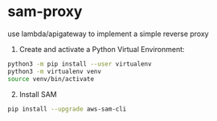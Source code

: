 # sam-proxy
use lambda/apigateway to implement a simple reverse proxy


1. Create and activate a Python Virtual Environment:

```bash
python3 -m pip install --user virtualenv
python3 -m virtualenv venv
source venv/bin/activate
```

2. Install SAM

```bash
pip install --upgrade aws-sam-cli
```